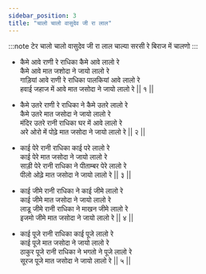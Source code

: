 ```yaml
---
sidebar_position: 3
title: "चालो चालो वासुदेव जी रा लाल"
---
```


:::note टेर
चालो चालो वासुदेव जी रा लाल चाल्या सरसी रे बिराज में चालणो
:::

- कैमे आवे राणी रे राधिका कैमे आवे लालो रे <br/>
  कैमे आवे मात जशोदा ने जायो लालो रे <br/>
  गाड़ियां आवे राणी रे राधिका पालकियां आवे लालो रे <br/>
  हवाई जहाज में आवे मात जसोदा ने जायो लालो रे || १ ||

- कैमे उतरे राणी रे राधिका ने कैमे उतरे लालो रे <br/>
  कैमे उतरे मात जसोदा ने जायो लालो रे <br/>
  मंदिर उतरे रानी राधिका घर में आवे लालो रे <br/>
  अरे ओरो में पोढ़े मात जसोदा ने जायो लालो रे || २ ||

- काई पेरे रानी राधिका काई परे लालो रे <br/>
  काई पेरे मात जसोदा ने जायो लालो रे <br/>
  साड़ी पेरे रानी राधिका ने पीताम्बर पेरे लालो रे <br/>
  पीलो ओढ़े मात जसोदा ने जायो लालो रे || ३ ||

- काई जीमे रानी राधिका ने काई जीमे लालो रे <br/>
  काई जीमे मात जसोदा ने जायो लालो रे <br/>
  लाडू जीमे रानी राधिका ने माखन जीमे लालो रे <br/>
  इजमो जीमे मात जसोदा ने जायो लालो रे || ४ ||

- काई पूजे रानी राधिका काई पूजे लालो रे <br/>
  काई पूजे मात जसोदा ने जायो लालो रे <br/>
  ठाकुर पूजे रानी राधिका ने भगतो ने पूजे लालो रे <br/>
  सूरज पूजे मात जसोदा ने जायो लालो रे || ५ ||
